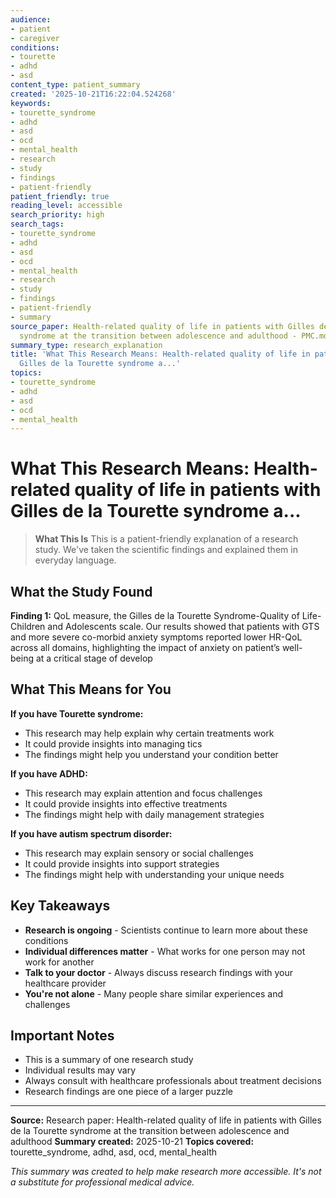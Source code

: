 ```yaml
---
audience:
- patient
- caregiver
conditions:
- tourette
- adhd
- asd
content_type: patient_summary
created: '2025-10-21T16:22:04.524268'
keywords:
- tourette_syndrome
- adhd
- asd
- ocd
- mental_health
- research
- study
- findings
- patient-friendly
patient_friendly: true
reading_level: accessible
search_priority: high
search_tags:
- tourette_syndrome
- adhd
- asd
- ocd
- mental_health
- research
- study
- findings
- patient-friendly
- summary
source_paper: Health-related quality of life in patients with Gilles de la Tourette
  syndrome at the transition between adolescence and adulthood - PMC.md
summary_type: research_explanation
title: 'What This Research Means: Health-related quality of life in patients with
  Gilles de la Tourette syndrome a...'
topics:
- tourette_syndrome
- adhd
- asd
- ocd
- mental_health
---
```


# What This Research Means: Health-related quality of life in patients with Gilles de la Tourette syndrome a...

> **What This Is**
> This is a patient-friendly explanation of a research study. We've taken the scientific findings and explained them in everyday language.

## What the Study Found

**Finding 1:** QoL measure, the Gilles de la Tourette Syndrome-Quality of Life-Children and Adolescents scale. Our results showed that patients with GTS and more severe co-morbid anxiety symptoms reported lower HR-QoL across all domains, highlighting the impact of anxiety on patient’s well-being at a critical stage of develop

## What This Means for You

**If you have Tourette syndrome:**
- This research may help explain why certain treatments work
- It could provide insights into managing tics
- The findings might help you understand your condition better

**If you have ADHD:**
- This research may explain attention and focus challenges
- It could provide insights into effective treatments
- The findings might help with daily management strategies

**If you have autism spectrum disorder:**
- This research may explain sensory or social challenges
- It could provide insights into support strategies
- The findings might help with understanding your unique needs

## Key Takeaways

- **Research is ongoing** - Scientists continue to learn more about these conditions
- **Individual differences matter** - What works for one person may not work for another
- **Talk to your doctor** - Always discuss research findings with your healthcare provider
- **You're not alone** - Many people share similar experiences and challenges

## Important Notes

- This is a summary of one research study
- Individual results may vary
- Always consult with healthcare professionals about treatment decisions
- Research findings are one piece of a larger puzzle

---

**Source:** Research paper: Health-related quality of life in patients with Gilles de la Tourette syndrome at the transition between adolescence and adulthood
**Summary created:** 2025-10-21
**Topics covered:** tourette_syndrome, adhd, asd, ocd, mental_health

*This summary was created to help make research more accessible. It's not a substitute for professional medical advice.*
